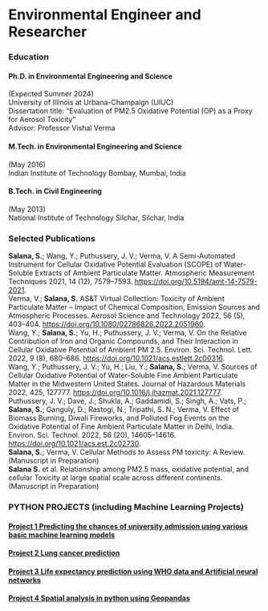 # Environmental Engineer and Researcher

### Education
#### Ph.D. in Environmental Engineering and Science &nbsp; &nbsp;                           
(Expected Summer 2024)    
University of Illinois at Urbana-Champaign (UIUC)  
Dissertation title: “Evaluation of PM2.5 Oxidative Potential (OP) as a Proxy for Aerosol Toxicity”  
Advisor: Professor Vishal Verma  
#### M.Tech. in Environmental Engineering and Science &nbsp; &nbsp;	  	                          
(May 2016)    
Indian Institute of Technology Bombay, Mumbai, India  
#### B.Tech. in Civil Engineering                                                                
(May 2013)    
National Institute of Technology Silchar, Silchar, India 

### Selected Publications
**Salana, S.**; Wang, Y.; Puthussery, J. V.; Verma, V. A Semi-Automated Instrument for Cellular Oxidative Potential Evaluation (SCOPE) of Water-Soluble Extracts of Ambient Particulate Matter. Atmospheric Measurement Techniques 2021, 14 (12), 7579–7593. https://doi.org/10.5194/amt-14-7579-2021.  
Verma, V.; **Salana, S.** AS&T Virtual Collection: Toxicity of Ambient Particulate Matter – Impact of Chemical Composition, Emission Sources and Atmospheric Processes. Aerosol Science and Technology 2022, 56 (5), 403–404. https://doi.org/10.1080/02786826.2022.2051960.  
Wang, Y.; **Salana, S.**; Yu, H.; Puthussery, J. V.; Verma, V. On the Relative Contribution of Iron and Organic Compounds, and Their Interaction in Cellular Oxidative Potential of Ambient PM 2.5. Environ. Sci. Technol. Lett. 2022, 9 (8), 680–686. https://doi.org/10.1021/acs.estlett.2c00316.   
Wang, Y.; Puthussery, J. V.; Yu, H.; Liu, Y.; **Salana, S.**; Verma, V. Sources of Cellular Oxidative Potential of Water-Soluble Fine Ambient Particulate Matter in the Midwestern United States. Journal of Hazardous Materials 2022, 425, 127777. https://doi.org/10.1016/j.jhazmat.2021.127777.  
Puthussery, J. V.; Dave, J.; Shukla, A.; Gaddamidi, S.; Singh, A.; Vats, P.; **Salana, S.**; Ganguly, D.; Rastogi, N.; Tripathi, S. N.; Verma, V. Effect of Biomass Burning, Diwali Fireworks, and Polluted Fog Events on the Oxidative Potential of Fine Ambient Particulate Matter in Delhi, India. Environ. Sci. Technol. 2022, 56 (20), 14605–14616. https://doi.org/10.1021/acs.est.2c02730.  
**Salana, S.**; Verma, V. Cellular Methods to Assess PM toxicity: A Review. (Manuscript in Preparation)  
**Salana S.** et al. Relationship among PM2.5 mass, oxidative potential, and cellular Toxicity at large spatial scale across different continents. (Manuscript in Preparation)

### PYTHON PROJECTS (including Machine Learning Projects)

#### [Project 1 Predicting the chances of university admission using various basic machine learning models](https://github.com/sudheersalana1/Graduate_Student_Admission_Prediction)

#### [Project 2 Lung cancer prediction](https://github.com/sudheersalana1/Lung_Cancer_Prediction)

#### [Project 3 Life expectancy prediction using WHO data and Artificial neural networks](https://github.com/sudheersalana1/Life_Expectancy_Prediction)

#### [Project 4 Spatial analysis in python using Geopandas](https://github.com/sudheersalana1/SPATIAL_data_analysis_python)
